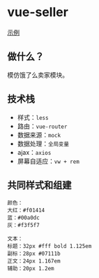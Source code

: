 # vue-seller

[示例](https://whenever-start.github.io/vue-seller/)

## 做什么？

模仿饿了么卖家模块。

## 技术栈

- 样式：`less`
- 路由：`vue-router`
- 数据来源：`mock`
- 数据处理：`全局变量`
- ajax：`axios`
- 屏幕自适应：`vw + rem`

## 共同样式和组建

```text
颜色：
大红：#f01414
蓝：#00a0dc
灰：#f3f5f7

文本：
标题：32px #fff bold 1.125em
副标：28px #07111b
正文：24px 1.167em
辅助：20px 1.2em
```
